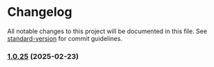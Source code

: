 # Changelog

All notable changes to this project will be documented in this file. See [standard-version](https://github.com/conventional-changelog/standard-version) for commit guidelines.

### [1.0.25](https://github.com/nassiry/base64plus/compare/v1.0.24...v1.0.25) (2025-02-23)
